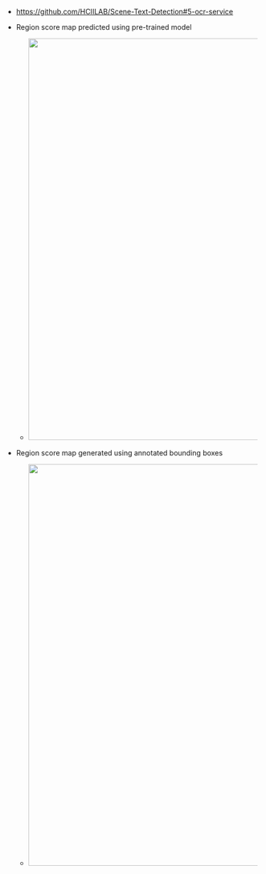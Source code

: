 - https://github.com/HCIILAB/Scene-Text-Detection#5-ocr-service

- Region score map predicted using pre-trained model
    - <img src="https://i.imgur.com/tSjlj5b.jpg" width="800">
- Region score map generated using annotated bounding boxes
    - <img src="https://i.imgur.com/Lj0r973.jpg" width="800">